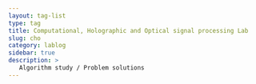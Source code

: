 ```yaml
---
layout: tag-list
type: tag
title: Computational, Holographic and Optical signal processing Lab
slug: cho
category: lablog
sidebar: true
description: >
   Algorithm study / Problem solutions
---
```

